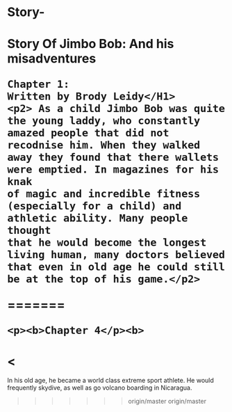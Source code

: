 # Story-
<HTML>
	<HEAD>
		<TITLE>
		Story Time
		</TITLE>
		</HEAD>
<BODY>
   <H1>Story Of Jimbo Bob:
   And his misadventures

	Chapter 1:
	Written by Brody Leidy</H1>
	<p2> As a child Jimbo Bob was quite the young laddy, who constantly amazed people that did not 
	recodnise him. When they walked away they found that there wallets were emptied. In magazines for his knak
	of magic and incredible fitness (especially for a child) and athletic ability. Many people thought
	that he would become the longest living human, many doctors believed that even in old age he could still
	be at the top of his game.</p2>
=======
	
	
	
	
	
	<p><b>Chapter 4</p><b>
<	
=======
In his old age, he became a world class extreme sport athlete. He would frequently skydive, as well as go volcano boarding in Nicaragua.	
>>>>>>> origin/master
>>>>>>> origin/master
</BODY>
</HTML>